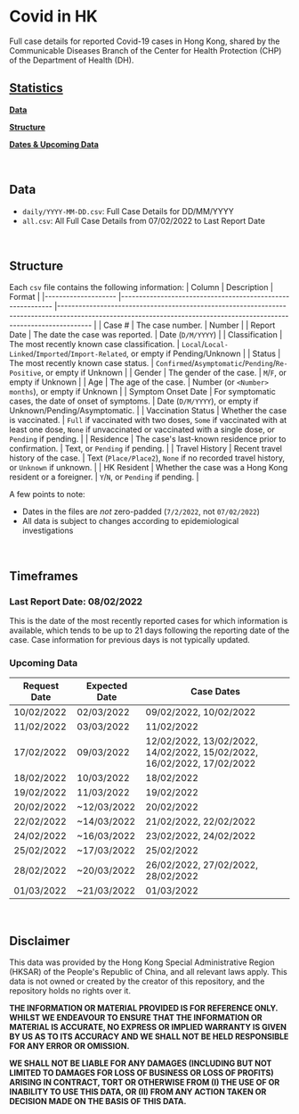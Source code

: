 # Covid in HK
Full case details for reported Covid-19 cases in Hong Kong, shared by the Communicable Diseases Branch of the Center for Health Protection (CHP) of the Department of Health (DH).

## [Statistics](STATISTICS.md)

**[Data](#data)**

**[Structure](#structure)**

**[Dates & Upcoming Data](#timeframes)**

<br>

## Data

- `daily/YYYY-MM-DD.csv`: Full Case Details for DD/MM/YYYY
- `all.csv`: All Full Case Details from 07/02/2022 to Last Report Date

<br>

## Structure

Each `csv` file contains the following information:
| Column             	| Description                                               	| Format                                                                                                                                                              	|
|--------------------	|-----------------------------------------------------------	|---------------------------------------------------------------------------------------------------------------------------------------------------------------------	|
| Case #             	| The case number.                                          	| Number                                                                                                                                                              	|
| Report Date        	| The date the case was reported.                           	| Date (`D/M/YYYY`)                                                                                                                                                   	|
| Classification     	| The most recently known case classification.              	| `Local`/`Local-Linked`/`Imported`/`Import-Related`, or empty if Pending/Unknown                                                                                     	|
| Status             	| The most recently known case status.                      	| `Confirmed`/`Asymptomatic`/`Pending`/`Re-Positive`, or empty if Unknown                                                                                             	|
| Gender             	| The gender of the case.                                   	| `M`/`F`, or empty if Unknown                                                                                                                                        	|
| Age                	| The age of the case.                                      	| Number (or `<Number> months`), or empty if Unknown                                                                                                                  	|
| Symptom Onset Date 	| For symptomatic cases, the date of onset of symptoms.     	| Date (`D/M/YYYY`), or empty if Unknown/Pending/Asymptomatic.                                                                                                        	|
| Vaccination Status 	| Whether the case is vaccinated.                           	| `Full` if vaccinated with two doses, `Some` if vaccinated with at least one dose, `None` if unvaccinated or vaccinated with a single dose, or `Pending` if pending. 	|
| Residence          	| The case's last-known residence prior to confirmation.    	| Text, or `Pending` if pending.                                                                                                                                      	|
| Travel History     	| Recent travel history of the case.                        	| Text (`Place/Place2`), `None` if no recorded travel history, or `Unknown` if unknown.                                                                               	|
| HK Resident        	| Whether the case was a Hong Kong resident or a foreigner. 	| `Y`/`N`, or `Pending` if pending.                                                                                                                                   	|

A few points to note:
- Dates in the files are _not_ zero-padded (`7/2/2022`, not `07/02/2022`)
- All data is subject to changes according to epidemiological investigations

<br>

## Timeframes

### Last Report Date: 08/02/2022

This is the date of the most recently reported cases for which information is available, which tends to be up to 21 days following the reporting date of the case. Case information for previous days is not typically updated.

### Upcoming Data

| Request Date 	| Expected Date 	| Case Dates                                                             	|
|--------------	|---------------	|------------------------------------------------------------------------	|
| 10/02/2022   	| 02/03/2022    	| 09/02/2022, 10/02/2022                                                 	|
| 11/02/2022   	| 03/03/2022    	| 11/02/2022                                                             	|
| 17/02/2022   	| 09/03/2022    	| 12/02/2022, 13/02/2022, 14/02/2022, 15/02/2022, 16/02/2022, 17/02/2022 	|
| 18/02/2022   	| 10/03/2022    	| 18/02/2022                                                             	|
| 19/02/2022   	| 11/03/2022    	| 19/02/2022                                                             	|
| 20/02/2022   	| ~12/03/2022   	| 20/02/2022                                                             	|
| 22/02/2022   	| ~14/03/2022   	| 21/02/2022, 22/02/2022                                                 	|
| 24/02/2022   	| ~16/03/2022   	| 23/02/2022, 24/02/2022                                                 	|
| 25/02/2022   	| ~17/03/2022   	| 25/02/2022                                                             	|
| 28/02/2022   	| ~20/03/2022   	| 26/02/2022, 27/02/2022, 28/02/2022                                     	|
| 01/03/2022   	| ~21/03/2022   	| 01/03/2022                                                            	|

<br>

## Disclaimer

This data was provided by the Hong Kong Special Administrative Region (HKSAR) of the People's Republic of China, and all relevant laws apply. This data is not owned or created by the creator of this repository, and the repository holds no rights over it.

**THE INFORMATION OR MATERIAL PROVIDED IS FOR REFERENCE ONLY. WHILST WE ENDEAVOUR TO ENSURE THAT THE INFORMATION OR MATERIAL IS ACCURATE, NO EXPRESS OR IMPLIED WARRANTY IS GIVEN BY US AS TO ITS ACCURACY AND WE SHALL NOT BE HELD RESPONSIBLE FOR ANY ERROR OR OMISSION.**

**WE SHALL NOT BE LIABLE FOR ANY DAMAGES (INCLUDING BUT NOT LIMITED TO DAMAGES FOR LOSS OF BUSINESS OR LOSS OF PROFITS) ARISING IN CONTRACT, TORT OR OTHERWISE FROM (I) THE USE OF OR INABILITY TO USE THIS DATA, OR (II) FROM ANY ACTION TAKEN OR DECISION MADE ON THE BASIS OF THIS DATA.**
